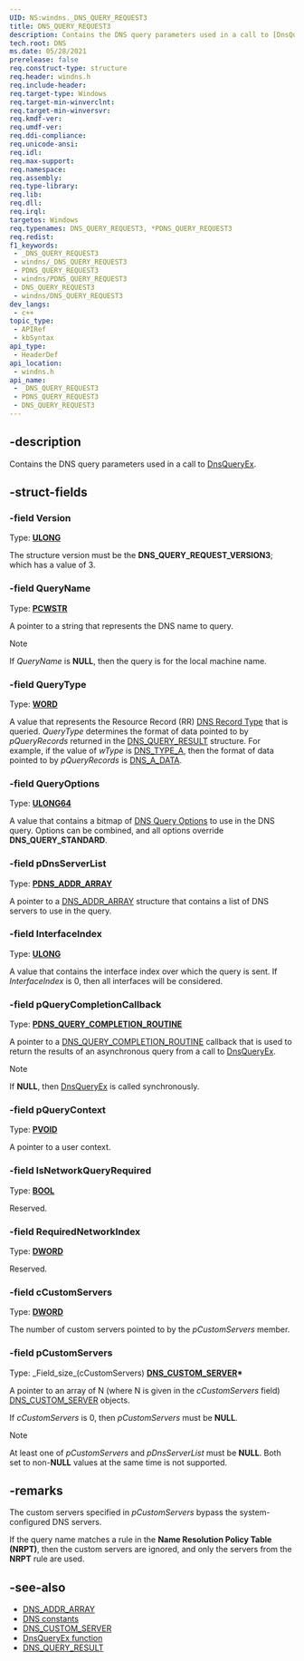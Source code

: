 ```yaml
---
UID: NS:windns._DNS_QUERY_REQUEST3
title: DNS_QUERY_REQUEST3
description: Contains the DNS query parameters used in a call to [DnsQueryEx](/windows/win32/api/windns/nf-windns-dnsqueryex).
tech.root: DNS
ms.date: 05/28/2021
prerelease: false
req.construct-type: structure
req.header: windns.h
req.include-header: 
req.target-type: Windows
req.target-min-winverclnt: 
req.target-min-winversvr: 
req.kmdf-ver: 
req.umdf-ver: 
req.ddi-compliance: 
req.unicode-ansi: 
req.idl: 
req.max-support: 
req.namespace: 
req.assembly: 
req.type-library: 
req.lib: 
req.dll: 
req.irql: 
targetos: Windows
req.typenames: DNS_QUERY_REQUEST3, *PDNS_QUERY_REQUEST3
req.redist: 
f1_keywords:
 - _DNS_QUERY_REQUEST3
 - windns/_DNS_QUERY_REQUEST3
 - PDNS_QUERY_REQUEST3
 - windns/PDNS_QUERY_REQUEST3
 - DNS_QUERY_REQUEST3
 - windns/DNS_QUERY_REQUEST3
dev_langs:
 - c++
topic_type:
 - APIRef
 - kbSyntax
api_type:
 - HeaderDef
api_location:
 - windns.h
api_name:
 - _DNS_QUERY_REQUEST3
 - PDNS_QUERY_REQUEST3
 - DNS_QUERY_REQUEST3
---
```


## -description

Contains the DNS query parameters used in a call to [DnsQueryEx](/windows/win32/api/windns/nf-windns-dnsqueryex).

## -struct-fields

### -field Version

Type: **[ULONG](/windows/win32/winprog/windows-data-types)**

The structure version must be the **DNS_QUERY_REQUEST_VERSION3**; which has a value of 3.

### -field QueryName

Type: **[PCWSTR](/windows/win32/winprog/windows-data-types)**

A pointer to a string that represents the DNS name to query.

> [!NOTE]
> If *QueryName* is **NULL**, then the query is for the local machine name.

### -field QueryType

Type: **[WORD](/windows/win32/winprog/windows-data-types)**

A value that represents the Resource Record (RR) [DNS Record Type](/windows/win32/dns/dns-constants#dns-record-types) that is queried. *QueryType* determines the format of data pointed to by *pQueryRecords* returned in the [DNS_QUERY_RESULT](/windows/win32/api/windns/ns-windns-dns_query_result) structure. For example, if the value of *wType* is [DNS_TYPE_A](/windows/win32/dns/dns-constants), then the format of data pointed to by *pQueryRecords* is [DNS_A_DATA](/windows/win32/api/windns/ns-windns-dns_a_data).

### -field QueryOptions

Type: **[ULONG64](/windows/win32/winprog/windows-data-types)**

A value that contains a bitmap of [DNS Query Options](/windows/win32/dns/dns-constants#dns-query-options) to use in the DNS query. Options can be combined, and all options override **DNS_QUERY_STANDARD**.

### -field pDnsServerList

Type: **[PDNS_ADDR_ARRAY](/windows/win32/api/windns/ns-windns-dns_addr_array)**

A pointer to a [DNS_ADDR_ARRAY](/windows/win32/api/windns/ns-windns-dns_addr_array) structure that contains a list of DNS servers to use in the query.

### -field InterfaceIndex

Type: **[ULONG](/windows/win32/winprog/windows-data-types)**

A value that contains the interface index over which the query is sent. If *InterfaceIndex* is 0, then all interfaces will be considered.

### -field pQueryCompletionCallback

Type: **[PDNS_QUERY_COMPLETION_ROUTINE](/windows/win32/api/windns/nc-windns-dns_query_completion_routine)**

A pointer to a [DNS_QUERY_COMPLETION_ROUTINE](/windows/win32/api/windns/nc-windns-dns_query_completion_routine) callback that is used to return the results of an asynchronous query from a call to [DnsQueryEx](/windows/win32/api/windns/nf-windns-dnsqueryex).

> [!NOTE]
> If **NULL**, then [DnsQueryEx](/windows/win32/api/windns/nf-windns-dnsqueryex) is called synchronously.

### -field pQueryContext

Type: **[PVOID](/windows/win32/winprog/windows-data-types)**

A pointer to a user context.

### -field IsNetworkQueryRequired

Type: **[BOOL](/windows/win32/winprog/windows-data-types)**

Reserved.

### -field RequiredNetworkIndex

Type: **[DWORD](/windows/win32/winprog/windows-data-types)**

Reserved.

### -field cCustomServers

Type: **[DWORD](/windows/win32/winprog/windows-data-types)**

The number of custom servers pointed to by the *pCustomServers* member.

### -field pCustomServers

Type: \_Field\_size\_(cCustomServers) **[DNS_CUSTOM_SERVER](/windows/win32/api/windns/ns-windns-dns_custom_server)\***

A pointer to an array of N (where N is given in the *cCustomServers* field) [DNS_CUSTOM_SERVER](/windows/win32/api/windns/ns-windns-dns_custom_server) objects.

If *cCustomServers* is 0, then *pCustomServers* must be **NULL**.

> [!NOTE]
> At least one of *pCustomServers* and *pDnsServerList* must be **NULL**. Both set to non-**NULL** values at the same time is not supported.

## -remarks

The custom servers specified in *pCustomServers* bypass the system-configured DNS servers.

If the query name matches a rule in the **Name Resolution Policy Table (NRPT)**, then the custom servers are ignored, and only the servers from the **NRPT** rule are used.

## -see-also

* [DNS_ADDR_ARRAY](/windows/win32/api/windns/ns-windns-dns_addr_array)
* [DNS constants](/windows/win32/dns/dns-constants)
* [DNS_CUSTOM_SERVER](/windows/win32/api/windns/ns-windns-dns_custom_server)
* [DnsQueryEx function](/windows/win32/api/windns/nf-windns-dnsqueryex)
* [DNS_QUERY_RESULT](/windows/win32/api/windns/ns-windns-dns_query_result)
